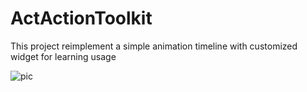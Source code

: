 # ActActionToolkit

This project reimplement a simple animation timeline with customized widget for learning usage

![pic](/Content/Snipaste_2021-11-10_14-38-46.png)